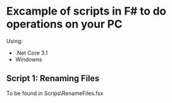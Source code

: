 # Excample of scripts in F# to do operations on your PC

Using:
- .Net Core 3.1
- Windowns

## Script 1: Renaming Files
To be found in Scrips\RenameFiles.fsx
